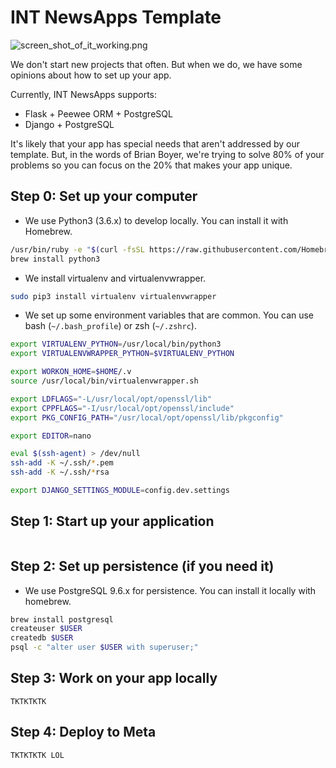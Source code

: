 # INT NewsApps Template

![screen_shot_of_it_working.png](https://user-images.githubusercontent.com/109988/28286186-5b690a8c-6b05-11e7-80ca-b7f05707bb23.png)

We don't start new projects that often. But when we do, we have some opinions about how to set up your app.

Currently, INT NewsApps supports:
* Flask + Peewee ORM + PostgreSQL
* Django + PostgreSQL

It's likely that your app has special needs that aren't addressed by our template. But, in the words of Brian Boyer, we're trying to solve 80% of your problems so you can focus on the 20% that makes your app unique.

## Step 0: Set up your computer

* We use Python3 (3.6.x) to develop locally. You can install it with Homebrew.
```bash
/usr/bin/ruby -e "$(curl -fsSL https://raw.githubusercontent.com/Homebrew/install/master/install)"
brew install python3
```

* We install virtualenv and virtualenvwrapper.
```bash
sudo pip3 install virtualenv virtualenvwrapper
```

* We set up some environment variables that are common. You can use bash (`~/.bash_profile`) or zsh (`~/.zshrc`).
```bash
export VIRTUALENV_PYTHON=/usr/local/bin/python3
export VIRTUALENVWRAPPER_PYTHON=$VIRTUALENV_PYTHON

export WORKON_HOME=$HOME/.v
source /usr/local/bin/virtualenvwrapper.sh

export LDFLAGS="-L/usr/local/opt/openssl/lib"
export CPPFLAGS="-I/usr/local/opt/openssl/include"
export PKG_CONFIG_PATH="/usr/local/opt/openssl/lib/pkgconfig"

export EDITOR=nano

eval $(ssh-agent) > /dev/null
ssh-add -K ~/.ssh/*.pem
ssh-add -K ~/.ssh/*rsa

export DJANGO_SETTINGS_MODULE=config.dev.settings
```


## Step 1: Start up your application
```bash

```

## Step 2: Set up persistence (if you need it)
* We use PostgreSQL 9.6.x for persistence. You can install it locally with homebrew.
```bash
brew install postgresql
createuser $USER
createdb $USER
psql -c "alter user $USER with superuser;"
```

## Step 3: Work on your app locally
```
TKTKTKTK
```
## Step 4: Deploy to Meta
```
TKTKTKTK LOL
```
